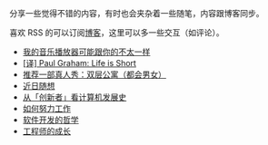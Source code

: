 分享一些觉得不错的内容，有时也会夹杂着一些随笔，内容跟博客同步。

喜欢 RSS 的可以订阅[博客](https://limboy.me)，这里可以多一些交互（如评论）。

- [我的音乐播放器可能跟你的不太一样](https://github.com/lzyy/telescope/discussions/9)
- [[译] Paul Graham: Life is Short](https://github.com/lzyy/telescope/discussions/8)
- [推荐一部真人秀：双层公寓（都会男女）](https://github.com/lzyy/telescope/discussions/7)
- [近日随想](https://github.com/lzyy/telescope/discussions/6)
- [从「创新者」看计算机发展史](https://github.com/lzyy/telescope/discussions/5)
- [如何努力工作](https://github.com/lzyy/telescope/discussions/4)
- [软件开发的哲学](https://github.com/lzyy/telescope/discussions/2)
- [工程师的成长](https://github.com/lzyy/telescope/discussions/1)
